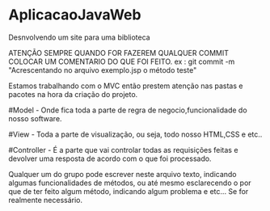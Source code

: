 # AplicacaoJavaWeb
Desnvolvendo um site para uma biblioteca

ATENÇÃO SEMPRE QUANDO FOR FAZEREM QUALQUER COMMIT COLOCAR UM COMENTARIO DO QUE FOI FEITO. 
ex : git commit -m "Acrescentando no arquivo exemplo.jsp o método teste"

Estamos trabalhando com o MVC então prestem atenção nas pastas e pacotes na hora da criação do projeto.

#Model - Onde fica toda a parte de regra de negocio,funcionalidade do nosso software.

#View - Toda a parte de visualização, ou seja, todo nosso HTML,CSS e etc..

#Controller - É a parte que vai controlar todas as requisições feitas e devolver uma resposta de acordo com o que foi processado.

Qualquer um do grupo pode escrever neste arquivo texto, indicando algumas funcionalidades de métodos, ou até mesmo esclarecendo o por que de ter feito algum método, indicando algum problema e etc... Se for realmente necessário.



